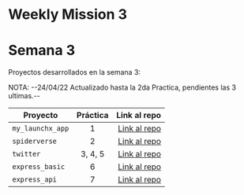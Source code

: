 # Weekly Mission 3
# Semana 3 

Proyectos desarrollados en la semana 3:

NOTA: --24/04/22 Actualizado hasta la 2da Practica, pendientes las 3 ultimas.--

| Proyecto | Práctica | Link al repo |
| ------------- |:-------------:| -----:|
|`my_launchx_app`|1|[Link al repo](https://github.com/FernandoMoralesH/my_launchx_app)|
|`spiderverse`|2|[Link al repo](https://github.com/FernandoMoralesH/spiderverse.git)|
|`twitter`|3, 4, 5|[Link al repo](https://github.com/LaunchX-InnovaccionVirtual/MissionNodeJS)|
|`express_basic`|6|[Link al repo](https://github.com/LaunchX-InnovaccionVirtual/MissionNodeJS)|
|`express_api`|7|[Link al repo](https://github.com/LaunchX-InnovaccionVirtual/MissionNodeJS)|
